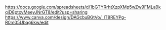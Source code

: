 https://docs.google.com/spreadsheets/d/1bGTYRrhtXzpXMp5wZw9FMLa9kqiD8ptxvMeeyJNrGT8/edit?usp=sharing
https://www.canva.com/design/DAGcbuBGtVo/_lT8REYPg-R0m05Ubag6kw/edit
